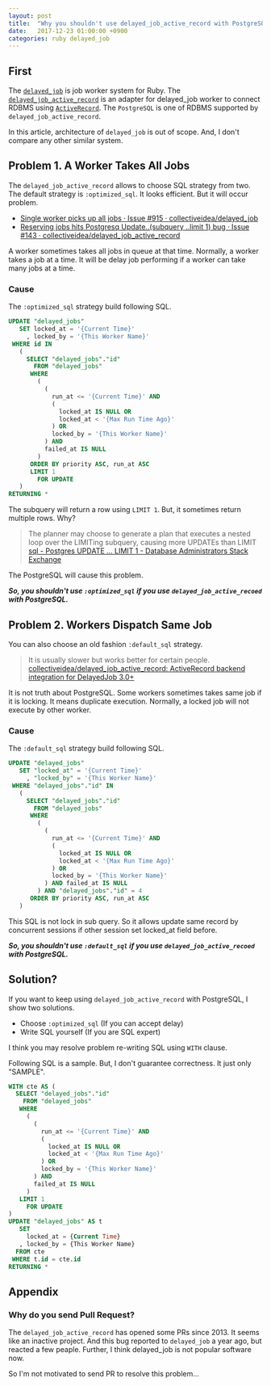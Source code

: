 ```yaml
---
layout: post
title:  "Why you shouldn't use delayed_job_active_record with PostgreSQL"
date:   2017-12-23 01:00:00 +0900
categories: ruby delayed_job
---
```



First
----

The [`delayed_job`](https://github.com/collectiveidea/delayed_job) is job worker system for Ruby.
The [`delayed_job_active_record`](https://github.com/collectiveidea/delayed_job_active_record) is an adapter for delayed_job worker to connect RDBMS using [`ActiveRecord`](https://github.com/rails/rails/tree/master/activerecord).
The `PostgreSQL` is one of RDBMS supported by `delayed_job_active_record`.

In this article, architecture of `delayed_job` is out of scope. And, I don't compare any other similar system.


Problem 1. A Worker Takes All Jobs
----

The `delayed_job_active_record` allows to choose SQL strategy from two. The default strategy is `:optimized_sql`. It looks efficient. But it will occur problem.

- [Single worker picks up all jobs · Issue \#915 · collectiveidea/delayed\_job](https://github.com/collectiveidea/delayed_job/issues/915)
- [Reserving jobs hits Postgresq Update\.\.\(subquery \.\.limit 1\) bug · Issue \#143 · collectiveidea/delayed\_job\_active\_record](https://github.com/collectiveidea/delayed_job_active_record/issues/143)

A worker sometimes takes all jobs in queue at that time. Normally, a worker takes a job at a time. It will be delay job performing if a worker can take many jobs at a time.

### Cause

The `:optimized_sql` strategy build following SQL.

```sql
UPDATE "delayed_jobs"
   SET locked_at = '{Current Time}'
     , locked_by = '{This Worker Name}'
 WHERE id IN
   (
     SELECT "delayed_jobs"."id"
       FROM "delayed_jobs"
      WHERE
        (
          (
            run_at <= '{Current Time}' AND
            (
              locked_at IS NULL OR
              locked_at < '{Max Run Time Ago}'
            ) OR
            locked_by = '{This Worker Name}'
          ) AND
          failed_at IS NULL
        )
      ORDER BY priority ASC, run_at ASC
      LIMIT 1
        FOR UPDATE
   )
RETURNING *
```

The subquery will return a row using `LIMIT 1`. But, it sometimes return multiple rows. Why?

> The planner may choose to generate a plan that executes a nested loop over the LIMITing subquery, causing more UPDATEs than LIMIT
> [sql \- Postgres UPDATE \.\.\. LIMIT 1 \- Database Administrators Stack Exchange](https://dba.stackexchange.com/questions/69471/postgres-update-limit-1/69497#comment321713_69497)

The PostgreSQL will cause this problem.

__*So, you shouldn't use `:optimized_sql` if you use `delayed_job_active_recoed` with PostgreSQL.*__


Problem 2. Workers Dispatch Same Job
----

You can also choose an old fashion `:default_sql` strategy.

> It is usually slower but works better for certain people.
> [collectiveidea/delayed\_job\_active\_record: ActiveRecord backend integration for DelayedJob 3\.0\+](https://github.com/collectiveidea/delayed_job_active_record#problems-locking-jobs)

It is not truth about PostgreSQL. Some workers sometimes takes same job if it is locking. It means duplicate execution. Normally, a locked job will not execute by other worker.

### Cause

The `:default_sql` strategy build following SQL.

```sql
UPDATE "delayed_jobs"
   SET "locked_at" = '{Current Time}'
     , "locked_by" = '{This Worker Name}'
 WHERE "delayed_jobs"."id" IN
   (
     SELECT "delayed_jobs"."id"
       FROM "delayed_jobs"
      WHERE
        (
          (
            run_at <= '{Current Time}' AND
            (
              locked_at IS NULL OR
              locked_at < '{Max Run Time Ago}'
            ) OR
            locked_by = '{This Worker Name}'
          ) AND failed_at IS NULL
        ) AND "delayed_jobs"."id" = 4
      ORDER BY priority ASC, run_at ASC
   )
```

This SQL is not lock in sub query. So it allows update same record by concurrent sessions if other session set locked_at field before.

__*So, you shouldn't use `:default_sql` if you use `delayed_job_active_recoed` with PostgreSQL.*__


Solution?
----

If you want to keep using `delayed_job_active_record` with PostgreSQL, I show two solutions.

- Choose `:optimized_sql` (If you can accept delay)
- Write SQL yourself (If you are SQL expert)

I think you may resolve problem re-writing SQL using `WITH` clause.

Following SQL is a sample. But, I don't guarantee correctness. It just only "SAMPLE".

```sql
WITH cte AS (
  SELECT "delayed_jobs"."id"
    FROM "delayed_jobs"
   WHERE
     (
       (
         run_at <= '{Current Time}' AND
         (
           locked_at IS NULL OR
           locked_at < '{Max Run Time Ago}'
         ) OR
         locked_by = '{This Worker Name}'
       ) AND
       failed_at IS NULL
     )
   LIMIT 1
     FOR UPDATE
)
UPDATE "delayed_jobs" AS t
   SET
     locked_at = {Current Time}
   , locked_by = {This Worker Name}
  FROM cte
 WHERE t.id = cte.id
RETURNING *
```


Appendix
----

### Why do you send Pull Request?

The `delayed_job_active_record` has opened some PRs since 2013. It seems like an inactive project.
And this bug reported to `delayed_job` a year ago, but reacted a few peaple.
Further, I think delayed_job is not popular software now.

So I'm not motivated to send PR to resolve this problem...
